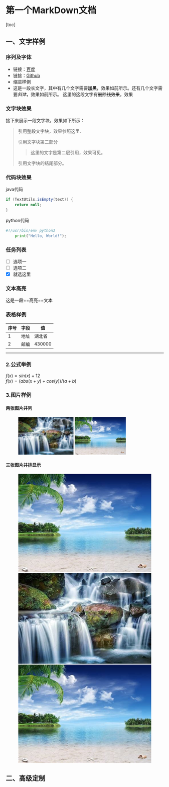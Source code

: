
# 第一个MarkDown文档
[toc]
## 一、文字样例
### 序列及字体
  - 链接：[百度](https://www.baidu.com)
  - 链接：[Github](https://www.github.com)
  - 缩进样例  
  - 这是一段长文字，其中有几个文字需要**加黑**，效果如前所示。还有几个文字需要*斜体*，效果如前所示。 这里的这段文字有~~删除线效果~~，效果
### 文字块效果
接下来展示一段文字块，效果如下所示：
  > 引用整段文字块，效果参照这里.
  > 
  > 引用文字块第二部分
  > > 这里的文字是第二层引用，效果可见。
  > 
  > 引用文字块的结尾部分。
### 代码块效果
java代码
```java
if (TextUtils.isEmpty(text)) {
    return null;
}
```
python代码
```python
#!/usr/bin/env python3
    print("Hello, World!");
```
### 任务列表
- [ ] 选项一
- [ ] 选项二
- [x] 就选这里
### 文本高亮
这是一段==高亮==文本

### 表格样例
|序号|字段|值|
|---|---|---|
|1|地址|湖北省|
|2|邮编|430000|

---

### 2.公式举例
$f(x)=sin(x)+12$  
$f(x)=(abs(x+y)+cos(y))/(a+b)$  


### 3.图片样例
#### 两张图片并列
<figure class="half">
    <img src="../res/pic/pic2.jpeg" height="120"> <img src="../res/pic/pic1.jpeg" height="120">
</figure>

#### 三张图片并排显示
<figure class="third">
    <img src="../res/pic/pic1.jpeg"><img src="../res/pic/pic2.jpeg"><img src="../res/pic/pic1.jpeg">
</figure>

## 二、高级定制